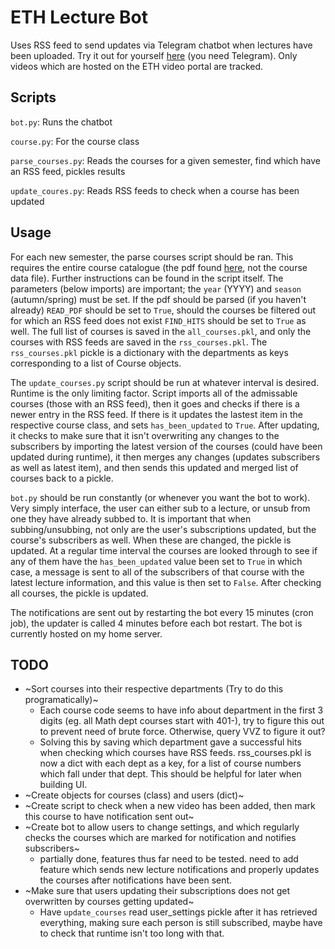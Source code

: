 # ETH Lecture Bot
Uses RSS feed to send updates via Telegram chatbot when lectures have been uploaded. Try it out for yourself [here](t.me/ETHLectureBot) (you need Telegram). Only videos which are hosted on the ETH video portal are tracked.

## Scripts
`bot.py`: Runs the chatbot

`course.py`: For the course class

`parse_courses.py`: Reads the courses for a given semester, find which have an RSS feed, pickles results

`update_coures.py`: Reads RSS feeds to check when a course has been updated


## Usage
For each new semester, the parse courses script should be ran. This requires the entire course catalogue (the pdf found [here](http://vvz.ethz.ch/Vorlesungsverzeichnis/gesamtverzeichnis.view?lang=en), not the course data file). Further instructions can be found in the script itself. The parameters (below imports) are important; the `year` (YYYY) and `season` (autumn/spring) must be set. If the pdf should be parsed (if you haven't already) `READ_PDF` should be set to `True`, should the courses be filtered out for which an RSS feed does not exist `FIND_HITS` should be set to `True` as well. The full list of courses is saved in the `all_courses.pkl`, and only the courses with RSS feeds are saved in the `rss_courses.pkl`. The `rss_courses.pkl` pickle is a dictionary with the departments as keys corresponding to a list of Course objects.

The `update_courses.py` script should be run at whatever interval is desired. Runtime is the only limiting factor. Script imports all of the admissable courses (those with an RSS feed), then it goes and checks if there is a newer entry in the RSS feed. If there is it updates the lastest item in the respective course class, and sets `has_been_updated` to `True`. After updating, it checks to make sure that it isn't overwriting any changes to the subscribers by importing the latest version of the courses (could have been updated during runtime), it then merges any changes (updates subscribers as well as latest item), and then sends this updated and merged list of courses back to a pickle.

`bot.py` should be run constantly (or whenever you want the bot to work). Very simply interface, the user can either sub to a lecture, or unsub from one they have already subbed to. It is important that when subbing/unsubbing, not only are the user's subscriptions updated, but the course's subscribers as well. When these are changed, the pickle is updated. At a regular time interval the courses are looked through to see if any of them have the `has_been_updated` value been set to `True` in which case, a message is sent to all of the subscribers of that course with the latest lecture information, and this value is then set to `False`. After checking all courses, the pickle is updated.

The notifications are sent out by restarting the bot every 15 minutes (cron job), the updater is called 4 minutes before each bot restart. The bot is currently hosted on my home server.


## TODO

- ~Sort courses into their respective departments (Try to do this programatically)~
    - Each course code seems to have info about department in the first 3 digits (eg. all Math dept courses start with 401-), try to figure this out to prevent need of brute force. Otherwise, query VVZ to figure it out?
    - Solving this by saving which department gave a successful hits when checking which courses have RSS feeds. rss_courses.pkl is now a dict with each dept as a key, for a list of course numbers which fall under that dept. This should be helpful for later when building UI.
- ~Create objects for courses (class) and users (dict)~
- ~Create script to check when a new video has been added, then mark this course to have notification sent out~
- ~Create bot to allow users to change settings, and which regularly checks the courses which are marked for notification and notifies subscribers~
    - partially done, features thus far need to be tested. need to add feature which sends new lecture notifications and properly updates the courses after notifications have been sent.
- ~Make sure that users updating their subscriptions does not get overwritten by courses getting updated~
    - Have `update_courses` read user_settings pickle after it has retrieved everything, making sure each person is still subscribed, maybe have to check that runtime isn't too long with that.